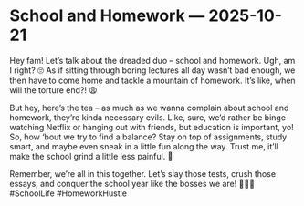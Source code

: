 # School and Homework — 2025-10-21

Hey fam! Let’s talk about the dreaded duo – school and homework. Ugh, am I right? 🙄 As if sitting through boring lectures all day wasn’t bad enough, we then have to come home and tackle a mountain of homework. It’s like, when will the torture end?! 😫

But hey, here’s the tea – as much as we wanna complain about school and homework, they’re kinda necessary evils. Like, sure, we’d rather be binge-watching Netflix or hanging out with friends, but education is important, yo! So, how ‘bout we try to find a balance? Stay on top of assignments, study smart, and maybe even sneak in a little fun along the way. Trust me, it’ll make the school grind a little less painful. 👊

Remember, we’re all in this together. Let’s slay those tests, crush those essays, and conquer the school year like the bosses we are! 💁‍♀️💪 #SchoolLife #HomeworkHustle